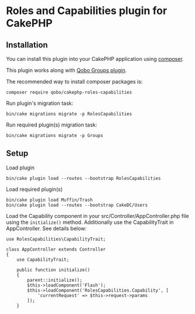 # Roles and Capabilities plugin for CakePHP

## Installation

You can install this plugin into your CakePHP application using [composer](http://getcomposer.org).

This plugin works along with [Qobo Groups plugin](https://github.com/QoboLtd/cakephp-groups).

The recommended way to install composer packages is:

```
composer require qobo/cakephp-roles-capabilities
```

Run plugin's migration task:

```
bin/cake migrations migrate -p RolesCapabilities
```

Run required plugin(s) migration task:

```
bin/cake migrations migrate -p Groups
```

## Setup
Load plugin
```
bin/cake plugin load --routes --bootstrap RolesCapabilities
```

Load required plugin(s)
```
bin/cake plugin load Muffin/Trash
bin/cake plugin load --routes --bootstrap CakeDC/Users
```

Load the Capability component in your src/Controller/AppController.php file using the `initialize()` method. Additionally use the CapabilityTrait in AppController. See details below:

```
use RolesCapabilities\CapabilityTrait;

class AppController extends Controller
{
    use CapabilityTrait;

    public function initialize()
    {
        parent::initialize();
        $this->loadComponent('Flash');
        $this->loadComponent('RolesCapabilities.Capability', [
            'currentRequest' => $this->request->params
        ]);
    }
```
